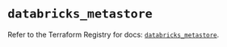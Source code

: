 # `databricks_metastore`

Refer to the Terraform Registry for docs: [`databricks_metastore`](https://registry.terraform.io/providers/databricks/databricks/1.79.1/docs/resources/metastore).

